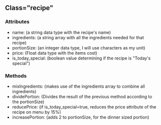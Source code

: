 ## Class="recipe"
### Attributes
* name: (a string data type with the recipe's name)
* ingredients: (a string array with all the ingredients needed for that recipe)
* portionSize: (an integer data type, I will use characters as my unit)
* price: (Float data type with the items cost)
* is_today_special: (boolean value determining if the recipe is "Today's special")


### Methods
* mixIngredients: (makes use of the ingredients array to combine all ingredients)
* dividePortion: (Divides the result of the previous method according to the portionSize)
* reducePrice: (if is_today_special=true, reduces the price attribute of the recipe on menu by 15%)
* increasePortion: (adds 2 to portionSize, for the dinner sized portion)
